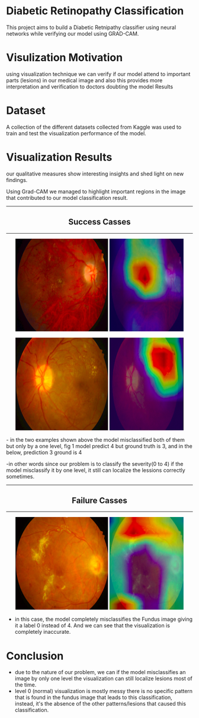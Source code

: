 # Diabetic Retinopathy Classification
This project aims to build a Diabetic Retnipathy classifier using neural networks while verifying our model using GRAD-CAM.
# Visulization Motivation
using visualization technique we can verify if our model attend to important parts (lesions) in our medical image and also this provides more interpretation and verification to doctors doubting the model Results
# Dataset
A collection of the different datasets collected from Kaggle was used to train and test the visualization performance of the model.
 
# Visualization Results
 
our qualitative measures show interesting insights and shed light on new findings.

Using Grad-CAM we managed to highlight important regions in the image that contributed to our model classification result.

<hr>
<h2 align="center" >Success Casses</h2>
<hr>

<p align="center">
  <img src="./results/dr_good1.png" width="250" height="250" title="Fundus Image">
  <img src="./results/dr_good1_vis.png" width="200" height="250" alt="Visualization">
</p>


<p align="center">
  <img src="./results/dr_good2.png" width="250" height="250" title="Fundus Image">
  <img src="./results/dr_good2_vis.png" width="200" height="250" alt="Visualization">
</p>
 - in the two examples shown above the model misclassified both of them but only by a one level, fig 1 model predict 4 but ground truth is 3, and in the below, prediction 3 ground is  4
 
  -in other words since our problem is to classify the severity(0 to 4) if the model misclassify it by one level, it still can localize the lessions correctly sometimes.

<hr>
<h2 align="center" >Failure Casses</h2>
<hr>
  <p align="center">
  <img src="./results/dr_bad1.png" width="250" height="250" title="Fundus Image">
  <img src="./results/dr_bad1_vis.png" width="200" height="250" alt="Visualization">
</p>

- in this case, the model completely misclassifies the Fundus image giving it a label 0 instead of 4. And we can see that the visualization is completely inaccurate.

# Conclusion
- due to the nature of our problem, we can if the model misclassifies an image by only one level the visualization can still localize lesions most of the time.
- level 0 (normal) visualization is mostly messy there is no specific pattern that is found in the fundus image that leads to this classification, instead, it's the absence of the other patterns/lesions that caused this classification.
